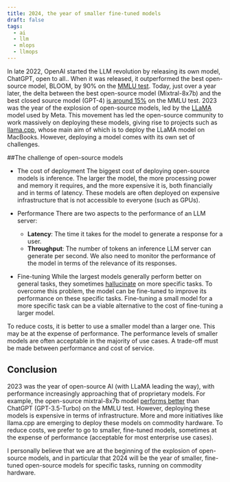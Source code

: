 ```yaml
---
title: 2024, the year of smaller fine-tuned models
draft: false
tags:
  - ai
  - llm
  - mlops
  - llmops
---
```


In late 2022, OpenAI started the LLM revolution by releasing its own model, ChatGPT, open to all.. When it was released, it outperformed the best open-source model, BLOOM, by 90% on the [MMLU test](https://arxiv.org/abs/2009.03300). Today, just over a year later, the delta between the best open-source model (Mixtral-8x7b) and the best closed source model (GPT-4) [is around 15%](https://huggingface.co/spaces/lmsys/chatbot-arena-leaderboard) on the MMLU test. 
2023 was the year of the explosion of open-source models, led by the [LLaMA](https://ai.meta.com/blog/large-language-model-llama-meta-ai/) model used by Meta. This movement has led the open-source community to work massively on deploying these models, giving rise to projects such as [llama.cpp](https://github.com/ggerganov/llama.cpp), whose main aim of which is to deploy the LLaMA model on MacBooks.
However, deploying a model comes with its own set of challenges.

##The challenge of open-source models

- The cost of deployment
The biggest cost of deploying open-source models is inference. The larger the model, the more processing power and memory it requires, and the more expensive it is, both financially and in terms of latency. These models are often deployed on expensive infrastructure that is not accessible to everyone (such as GPUs).

- Performance
There are two aspects to the performance of an LLM server: 
	- **Latency**: The time it takes for the model to generate a response for a user.
	- **Throughput**: The number of tokens an inference LLM server can generate per second.
We also need to monitor the performance of the model in terms of the relevance of its responses.

- Fine-tuning
While the largest models generally perform better on general tasks, they sometimes [hallucinate](https://en.wikipedia.org/wiki/Hallucination_(artificial_intelligence)) on more specific tasks.  To overcome this problem, the model can be fine-tuned to improve its performance on these specific tasks. Fine-tuning a small model for a more specific task can be a viable alternative to the cost of fine-tuning a larger model.

To reduce costs, it is better to use a smaller model than a larger one. This may be at the expense of performance. The performance levels of smaller models are often acceptable in the majority of use cases. A trade-off must be made between performance and cost of service. 

## Conclusion
2023 was the year of open-source AI (with LLaMA leading the way), with performance increasingly approaching that of proprietary models. For example, the open-source mixtral-8x7b model [performs better](https://huggingface.co/spaces/lmsys/chatbot-arena-leaderboard) than ChatGPT (GPT-3.5-Turbo) on the MMLU test.
However, deploying these models is expensive in terms of infrastructure. More and more initiatives like llama.cpp are emerging to deploy these models on commodity hardware. 
To reduce costs, we prefer to go to smaller, fine-tuned models, sometimes at the expense of performance (acceptable for most enterprise use cases). 

I personally believe that we are at the beginning of the explosion of open-source models, and in particular that 2024 will be the year of smaller, fine-tuned open-source models for specific tasks, running on commodity hardware.